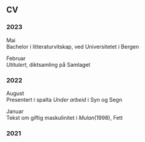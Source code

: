 ## CV

### 2023

Mai  
Bachelor i litteraturvitskap, ved Universitetet i Bergen 

Februar  
*Utitulert*, diktsamling på Samlaget


### 2022

August  
Presentert i spalta *Under arbeid* i Syn og Segn  
  
Januar  
Tekst om giftig maskulinitet i _Mulan_(1998), Fett  

### 2021
